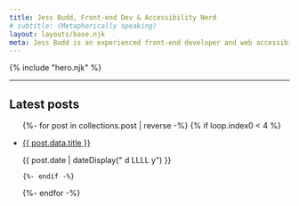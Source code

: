 ```yaml
---
title: Jess Budd, Front-end Dev & Accessibility Nerd
# subtitle: (Metaphorically speaking)
layout: layouts/base.njk
meta: Jess Budd is an experienced front-end developer and web accessibility advocate based in Perth, Australia.
---
```


{% include "hero.njk" %}

<hr>

<div class="hero">

## Latest posts

  <ul class="latest-posts">

  {%- for post in collections.post | reverse -%}
    {% if loop.index0 < 4 %}
    <li >
      <p class="latest-post__post"><a href="{{ post.url }}">{{ post.data.title }}</a></p>
      <time datetime="{{ post.date }}">{{ post.date | dateDisplay(" d LLLL  y") }}</time>
    </li>

    {%- endif -%}
  {%- endfor -%}

  </ul>
</div>
